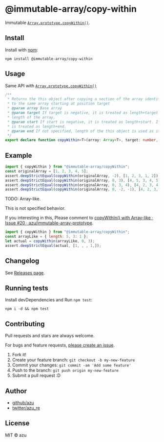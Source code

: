 # @immutable-array/copy-within

Immutable [`Array.prototype.copyWithin()`](https://developer.mozilla.org/ja/docs/Web/JavaScript/Reference/Global_Objects/Array/copyWithin).

## Install

Install with [npm](https://www.npmjs.com/):

    npm install @immutable-array/copy-within

## Usage

Same API with [`Array.prototype.copyWithin()`](https://developer.mozilla.org/ja/docs/Web/JavaScript/Reference/Global_Objects/Array/copyWithin)

```ts
/**
 * Returns the this object after copying a section of the array identified by start and end
 * to the same array starting at position target
 * @param array Base array
 * @param target If target is negative, it is treated as length+target where length is the
 * length of the array.
 * @param start If start is negative, it is treated as length+start. If end is negative, it
 * is treated as length+end.
 * @param end If not specified, length of the this object is used as its default value.
 */
export declare function copyWithin<T>(array: Array<T>, target: number, start: number, end?: number): Array<T>;
```

## Example

```js
import { copyWithin } from "@immutable-array/copyWithin";
const originalArray = [1, 2, 3, 4, 5];
assert.deepStrictEqual(copyWithin(originalArray, -2), [1, 2, 3, 1, 2]);
assert.deepStrictEqual(copyWithin(originalArray, 0, 3), [4, 5, 3, 4, 5]);
assert.deepStrictEqual(copyWithin(originalArray, 0, 3, 4), [4, 2, 3, 4, 5]);
assert.deepStrictEqual(copyWithin(originalArray, 0, -2, -1), [4, 2, 3, 4, 5]);
```

TODO: Array-like.

This is not specified behavior.

If you interesting in this, Please comment to [copyWithIn() with Array-like · Issue #20 · azu/immutable-array-prototype](https://github.com/azu/immutable-array-prototype/issues/20 "copyWithIn() with Array-like · Issue #20 · azu/immutable-array-prototype").

```js
import { copyWithin } from "@immutable-array/copyWithin";
const arrayLike = { length: 5, 3: 1 };
let actual = copyWithin(arrayLike, 0, 3);
assert.deepStrictEqual(actual, [1, , , 1,]);
```

## Changelog

See [Releases page](https://github.com/azu/immutable-array-prototype/releases).

## Running tests

Install devDependencies and Run `npm test`:

    npm i -d && npm test

## Contributing

Pull requests and stars are always welcome.

For bugs and feature requests, [please create an issue](https://github.com/azu/immutable-array-prototype/issues).

1. Fork it!
2. Create your feature branch: `git checkout -b my-new-feature`
3. Commit your changes: `git commit -am 'Add some feature'`
4. Push to the branch: `git push origin my-new-feature`
5. Submit a pull request :D

## Author

- [github/azu](https://github.com/azu)
- [twitter/azu_re](https://twitter.com/azu_re)

## License

MIT © azu
